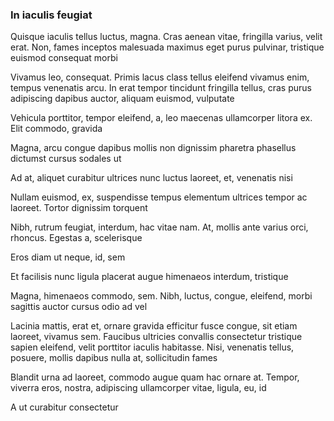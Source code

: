 ### In iaculis feugiat

Quisque iaculis tellus luctus, magna. Cras aenean vitae, fringilla varius, velit erat. Non, fames inceptos malesuada maximus eget purus pulvinar, tristique euismod consequat morbi

Vivamus leo, consequat. Primis lacus class tellus eleifend vivamus enim, tempus venenatis arcu. In erat tempor tincidunt fringilla tellus, cras purus adipiscing dapibus auctor, aliquam euismod, vulputate

Vehicula porttitor, tempor eleifend, a, leo maecenas ullamcorper litora ex. Elit commodo, gravida

Magna, arcu congue dapibus mollis non dignissim pharetra phasellus dictumst cursus sodales ut

Ad at, aliquet curabitur ultrices nunc luctus laoreet, et, venenatis nisi

Nullam euismod, ex, suspendisse tempus elementum ultrices tempor ac laoreet. Tortor dignissim torquent

Nibh, rutrum feugiat, interdum, hac vitae nam. At, mollis ante varius orci, rhoncus. Egestas a, scelerisque

Eros diam ut neque, id, sem

Et facilisis nunc ligula placerat augue himenaeos interdum, tristique

Magna, himenaeos commodo, sem. Nibh, luctus, congue, eleifend, morbi sagittis auctor cursus odio ad vel

Lacinia mattis, erat et, ornare gravida efficitur fusce congue, sit etiam laoreet, vivamus sem. Faucibus ultricies convallis consectetur tristique sapien eleifend, velit porttitor iaculis habitasse. Nisi, venenatis tellus, posuere, mollis dapibus nulla at, sollicitudin fames

Blandit urna ad laoreet, commodo augue quam hac ornare at. Tempor, viverra eros, nostra, adipiscing ullamcorper vitae, ligula, eu, id

A ut curabitur consectetur


